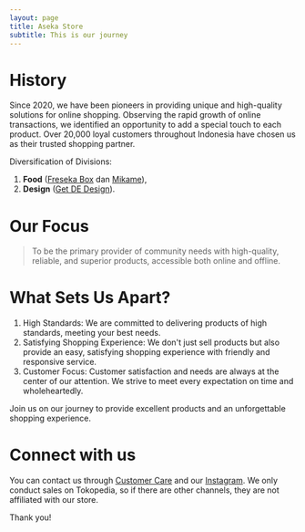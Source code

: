 ```yaml
---
layout: page
title: Aseka Store
subtitle: This is our journey
---
```


# History
Since 2020, we have been pioneers in providing unique and high-quality solutions for online shopping. Observing the 
rapid growth of online transactions, we identified an opportunity to add a special touch to each product. Over 20,000 
loyal customers throughout Indonesia have chosen us as their trusted shopping partner.

Diversification of Divisions:
1. **Food** ([Freseka Box](https://asekastore.github.io/d/freseka) dan [Mikame](https://asekastore.github.io/d/mikame)), 
2. **Design** ([Get DE Design](https://asekastore.github.io/d/getde)).

# Our Focus
> To be the primary provider of community needs with high-quality, reliable, and superior products, accessible both 
online and offline.

# What Sets Us Apart?
1. High Standards: We are committed to delivering products of high standards, meeting your best needs.
2. Satisfying Shopping Experience: We don't just sell products but also provide an easy, satisfying shopping experience 
with friendly and responsive service. 
3. Customer Focus: Customer satisfaction and needs are always at the center of our attention. We strive to meet every 
expectation on time and wholeheartedly.

Join us on our journey to provide excellent products and an unforgettable shopping experience.

# Connect with us

You can contact us through [Customer Care](https://api.whatsapp.com/send?phone=6285817179418&text=Hallo%20kak%2C%20saya%20mau%20tau%20tentang%20ASEKA!%20Boleh%20tanya-tanya%20kah%3F%F0%9F%98%81) 
and our [Instagram](https://www.instagram.com/aseka.id). We only conduct sales on Tokopedia, so if there are other channels, they are not affiliated with our 
store. 

Thank you!
